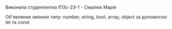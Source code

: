Виконала студентентка ІПЗс-23-1 - Смалюк Марія

Об'явлення змінних типу: number, string, bool, array, object за допомогою let та const
